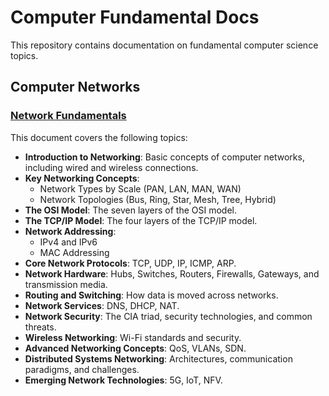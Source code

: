 # Computer Fundamental Docs

This repository contains documentation on fundamental computer science topics.

## Computer Networks

### [Network Fundamentals](./Computer%20Networks/network-fundamentals.md)

This document covers the following topics:

*   **Introduction to Networking**: Basic concepts of computer networks, including wired and wireless connections.
*   **Key Networking Concepts**:
    *   Network Types by Scale (PAN, LAN, MAN, WAN)
    *   Network Topologies (Bus, Ring, Star, Mesh, Tree, Hybrid)
*   **The OSI Model**: The seven layers of the OSI model.
*   **The TCP/IP Model**: The four layers of the TCP/IP model.
*   **Network Addressing**:
    *   IPv4 and IPv6
    *   MAC Addressing
*   **Core Network Protocols**: TCP, UDP, IP, ICMP, ARP.
*   **Network Hardware**: Hubs, Switches, Routers, Firewalls, Gateways, and transmission media.
*   **Routing and Switching**: How data is moved across networks.
*   **Network Services**: DNS, DHCP, NAT.
*   **Network Security**: The CIA triad, security technologies, and common threats.
*   **Wireless Networking**: Wi-Fi standards and security.
*   **Advanced Networking Concepts**: QoS, VLANs, SDN.
*   **Distributed Systems Networking**: Architectures, communication paradigms, and challenges.
*   **Emerging Network Technologies**: 5G, IoT, NFV.
